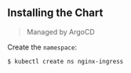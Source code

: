 ## Installing the Chart

> Managed by ArgoCD

Create the `namespace`:

```console
$ kubectl create ns nginx-ingress
```
